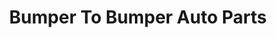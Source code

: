 ---
title: "Bumper To Bumper Auto Parts"
url: /fort-smith/bumper-to-bumper-auto-parts/
shop: car parts
---